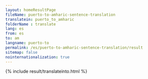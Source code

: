 ```yaml
---
layout: homeResultPage
fileName: puerto-to-amharic-sentence-translation
translatein: puerto_to_amharic
folderName : translate
lang: es
from: es
to: am
langname: puerto-to
permalink: /es/puerto-to-amharic-sentence-translation/result
sitemap: false
nointernationalization: true
---
```

{% include result/translateinto.html %}

<script src="/js/result/translation.js" data-foldername="{{page.folderName}}" data-lang="{{page.lang}}"></script>

